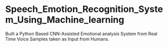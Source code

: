 # Speech_Emotion_Recognition_System_Using_Machine_learning
Built a Python Based CNN-Assisted Emotional analysis System from Real Time Voice Samples taken as Input from Humans.
